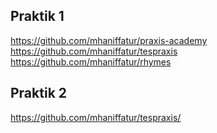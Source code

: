 ## Praktik 1
https://github.com/mhaniffatur/praxis-academy<br/>
https://github.com/mhaniffatur/tespraxis<br/>
https://github.com/mhaniffatur/rhymes<br/>

## Praktik 2
https://github.com/mhaniffatur/tespraxis/<br/>